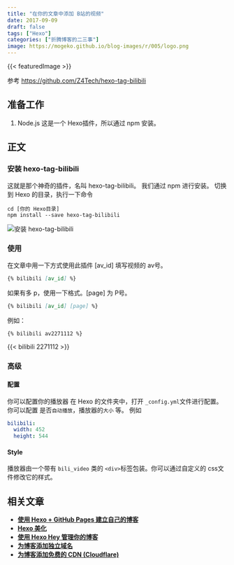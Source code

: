```yaml
---
title: "在你的文章中添加 B站的视频"
date: 2017-09-09
draft: false
tags: ["Hexo"]
categories: ["折腾博客的二三事"]
image: https://mogeko.github.io/blog-images/r/005/logo.png
---
```


{{< featuredImage >}}

参考 <https://github.com/Z4Tech/hexo-tag-bilibili>

<!-- more -->

## 准备工作

1. Node.js 这是一个 Hexo插件，所以通过 npm 安装。

## 正文

### 安装 hexo-tag-bilibili

这就是那个神奇的插件，名叫 hexo-tag-bilibili。
我们通过 npm 进行安装。
切换到 Hexo 的目录，执行一下命令

```shell
cd [你的 Hexo目录]
npm install --save hexo-tag-bilibili
```

![安装 hexo-tag-bilibili](https://mogeko.github.io/blog-images/r/005/install_hexo-tag-bilibili.png)

### 使用

在文章中用一下方式使用此插件
[av_id] 填写视频的 av号。

```markdown
{% bilibili [av_id] %}
```

如果有多 p，使用一下格式。[page] 为 P号。

```markdown
{% bilibili [av_id] [page] %}
```

例如：

```markdown
{% bilibili av2271112 %}
```

{{< bilibili 2271112 >}}

### 高级

#### 配置

你可以配置你的播放器
在 Hexo 的文件夹中，打开 `_config.yml`文件进行配置。
你可以配置 是否`自动播放`，播放器的`大小` 等。
例如

```yaml
bilibili:
  width: 452
  height: 544
```

#### Style

播放器由一个带有 `bili_video` 类的 `<div>`标签包装。你可以通过自定义的 css文件修改它的样式。

## 相关文章

- [**使用 Hexo + GitHub Pages 建立自己的博客**](https://mogeko.github.io/2017/002/)
- [**Hexo 美化**](https://mogeko.github.io/2017/003/)
- [**使用 Hexo Hey 管理你的博客**](https://mogeko.github.io/2017/004/)
- [**为博客添加独立域名**](https://mogeko.github.io/2019/048/)
- [**为博客添加免费的 CDN (Cloudflare)**](https://mogeko.github.io/2019/056/)
